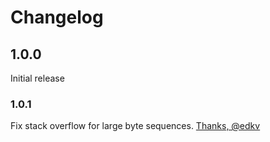 # Changelog

## 1.0.0

Initial release

### 1.0.1

Fix stack overflow for large byte sequences.
[Thanks, @edkv](https://discourse.elm-lang.org/t/base64-encoding-decoding/2693/2)
